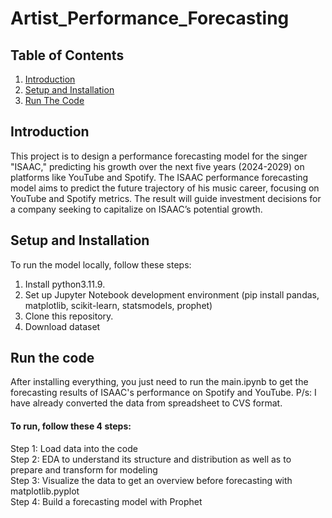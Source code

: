 # Artist_Performance_Forecasting

## Table of Contents
1. [Introduction](#introduction)
2. [Setup and Installation](#setup-and-installation)
3. [Run The Code](#run-the-code)

## Introduction
This project is to design a performance forecasting model for the singer "ISAAC," predicting his growth over the next five years (2024-2029) on platforms like YouTube and Spotify. The ISAAC performance forecasting model aims to predict the future trajectory of his music career, focusing on YouTube and Spotify metrics. The result will guide investment decisions for a company seeking to capitalize on ISAAC’s potential growth.

## Setup and Installation
To run the model locally, follow these steps:

1. Install python3.11.9.
2. Set up Jupyter Notebook development environment (pip install pandas, matplotlib, scikit-learn, statsmodels, prophet)
3. Clone this repository.
4. Download dataset

## Run the code
After installing everything, you just need to run the main.ipynb to get the forecasting results of ISAAC's performance on Spotify and YouTube. 
P/s: I have already converted the data from spreadsheet to CVS format.

#### To run, follow these 4 steps:
Step 1: Load data into the code  
Step 2: EDA to understand its structure and distribution as well as to prepare and transform for modeling     
Step 3: Visualize the data to get an overview before forecasting with matplotlib.pyplot  
Step 4: Build a forecasting model with Prophet 

